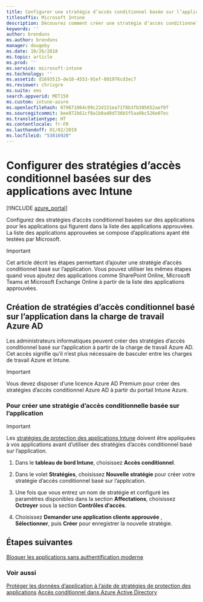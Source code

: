 ```yaml
---
title: Configurer une stratégie d’accès conditionnel basée sur l’application avec Intune
titlesuffix: Microsoft Intune
description: Découvrez comment créer une stratégie d’accès conditionnel basée sur l’application avec Intune.
keywords: ''
author: brenduns
ms.author: brenduns
manager: dougeby
ms.date: 10/26/2018
ms.topic: article
ms.prod: ''
ms.service: microsoft-intune
ms.technology: ''
ms.assetid: d1693515-de18-4553-91ef-801976cd3ec7
ms.reviewer: chrisgre
ms.suite: ems
search.appverid: MET150
ms.custom: intune-azure
ms.openlocfilehash: 079671064c09c22d151ea71f8b3fb385652aef0f
ms.sourcegitcommit: bee072b61cf8a1b8ad8d736b5f5aa9bc526e07ec
ms.translationtype: HT
ms.contentlocale: fr-FR
ms.lasthandoff: 01/02/2019
ms.locfileid: "53816920"
---
```

# <a name="set-up-app-based-conditional-access-policies-with-intune"></a>Configurer des stratégies d’accès conditionnel basées sur des applications avec Intune

[!INCLUDE [azure_portal](./includes/azure_portal.md)]

Configurez des stratégies d’accès conditionnel basées sur des applications pour les applications qui figurent dans la liste des applications approuvées. La liste des applications approuvées se compose d’applications ayant été testées par Microsoft.

> [!IMPORTANT]
> Cet article décrit les étapes permettant d’ajouter une stratégie d’accès conditionnel basé sur l’application. Vous pouvez utiliser les mêmes étapes quand vous ajoutez des applications comme SharePoint Online, Microsoft Teams et Microsoft Exchange Online à partir de la liste des applications approuvées.

## <a name="create-app-based-conditional-access-policies-in-azure-ad-workload"></a>Création de stratégies d’accès conditionnel basé sur l’application dans la charge de travail Azure AD

Les administrateurs informatiques peuvent créer des stratégies d’accès conditionnel basé sur l’application à partir de la charge de travail Azure AD. Cet accès signifie qu’il n’est plus nécessaire de basculer entre les charges de travail Azure et Intune.

> [!IMPORTANT]
> Vous devez disposer d’une licence Azure AD Premium pour créer des stratégies d’accès conditionnel Azure AD à partir du portail Intune Azure.

### <a name="to-create-an-app-based-conditional-access-policy"></a>Pour créer une stratégie d’accès conditionnelle basée sur l’application

> [!IMPORTANT]
> Les [stratégies de protection des applications Intune](app-protection-policies.md) doivent être appliquées à vos applications avant d’utiliser des stratégies d’accès conditionnel basé sur l’application.

1. Dans le **tableau de bord Intune**, choisissez **Accès conditionnel**.

2. Dans le volet **Stratégies**, choisissez **Nouvelle stratégie** pour créer votre stratégie d’accès conditionnel basé sur l’application.

4. Une fois que vous entrez un nom de stratégie et configuré les paramètres disponibles dans la section **Affectations**, choisissez **Octroyer** sous la section **Contrôles d’accès**.

5. Choisissez **Demander une application cliente approuvée** , **Sélectionner**, puis **Créer** pour enregistrer la nouvelle stratégie.

## <a name="next-steps"></a>Étapes suivantes
[Bloquer les applications sans authentification moderne](app-modern-authentication-block.md)

### <a name="see-also"></a>Voir aussi

[Protéger les données d’application à l’aide de stratégies de protection des applications](app-protection-policies.md)
[Accès conditionnel dans Azure Active Directory](https://docs.microsoft.com/azure/active-directory/active-directory-conditional-access)

